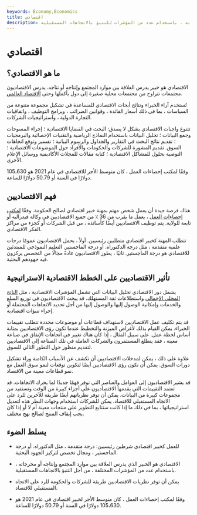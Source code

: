 ```yaml
---
keywords: Economy,Economics
title: اقتصادي
description: الاقتصادي هو خبير يدرس العلاقة بين موارد المجتمع وإنتاجه أو مخرجاته ، باستخدام عدد من المؤشرات للتنبؤ بالاتجاهات المستقبلية.
---
```


# اقتصادي
## ما هو الاقتصادي؟

الاقتصادي هو خبير يدرس العلاقة بين موارد المجتمع وإنتاجه أو نتاجه. يدرس الاقتصاديون مجتمعات تتراوح من مجتمعات محلية صغيرة إلى دول بأكملها وحتى [الاقتصاد العالمي](/globalization).

تُستخدم آراء الخبراء ونتائج أبحاث الاقتصادي للمساعدة في تشكيل مجموعة متنوعة من السياسات ، بما في ذلك أسعار الفائدة ، وقوانين الضرائب ، وبرامج التوظيف ، واتفاقيات التجارة الدولية ، واستراتيجيات الشركات.

تتنوع واجبات الاقتصادي بشكل لا يصدق: البحث في القضايا الاقتصادية ؛ إجراء المسوحات وجمع البيانات ؛ تحليل البيانات باستخدام النماذج الرياضية والتقنيات الإحصائية والبرمجيات ؛ تقديم نتائج البحث في التقارير والجداول والرسوم البيانية ؛ تفسير وتوقع اتجاهات السوق. تقديم المشورة للشركات والحكومات والأفراد حول الموضوعات الاقتصادية ؛ التوصية بحلول للمشاكل الاقتصادية ؛ كتابة مقالات للمجلات الأكاديمية ووسائل الإعلام الأخرى.

وفقًا لمكتب إحصاءات العمل ، كان متوسط الأجر للاقتصادي في عام 2021 هو 105،630 دولارًا في السنة أو 50.79 دولارًا للساعة.

## فهم الاقتصاديين

هناك فرصة جيدة أن يعمل شخص مهتم بمهنة خبير اقتصادي لصالح الحكومة. وفقًا [لمكتب إحصاءات العمل](/bls) ، يعمل ما يقرب من 36 ٪ من جميع الاقتصاديين في وكالة فيدرالية أو تابعة للولاية. يتم توظيف الاقتصاديين أيضًا كأساتذة ، من قبل الشركات أو كجزء من مراكز الفكر الاقتصادي.

تتطلب المهنة كخبير اقتصادي متطلبين رئيسيين. أولاً ، يحمل الاقتصاديون عمومًا درجات علمية متقدمة ، مثل درجة الدكتوراه. أو درجة الماجستير. التعليم النموذجي للمبتدئين للاقتصادي هو درجة الماجستير. ثانيًا ، يطور الاقتصاديون عادةً مجالًا من التخصص يركزون فيه جهودهم البحثية.

## تأثير الاقتصاديين على الخطط الاقتصادية الاستراتيجية

يشمل دور الاقتصادي تحليل البيانات التي تشمل المؤشرات الاقتصادية ، مثل [الناتج المحلي الإجمالي](/gdp) واستطلاعات ثقة المستهلك. قد يبحث الاقتصاديون في توزيع السلع والخدمات وإمكانية الوصول إليها والوصول إليها من أجل تحديد الاتجاهات المحتملة أو إجراء تنبؤات اقتصادية.

قد يتم تكليف عمل الاقتصاديين لاستهداف قطاعات أو موضوعات محددة تتطلب تقييمات الخبراء. يمكن القيام بذلك لأغراض الميزنة والتخطيط عندما تكون رؤى الاقتصاديين بمثابة أساس لخطة عمل. على سبيل المثال ، إذا كان هناك تغيير في اتجاهات الإنفاق في صناعة معينة ، فقد يتطلع المستثمرون والشركات العاملة في تلك الصناعة إلى الاقتصاديين لتقديم منظور حول التطور التالي للسوق.

علاوة على ذلك ، يمكن لمدخلات الاقتصاديين أن تكشف عن الأسباب الكامنة وراء تشكيل دورات السوق. يمكن أن تكون رؤى الاقتصاديين أيضًا لتكوين توقعات لنمو سوق العمل مع نمو قطاعات معينة من الاقتصاد.

قد يشير الاقتصاديون إلى العوامل والعناصر التي توفر فهمًا جديدًا لما يحرك الاتجاهات. قد تعتمد التقييمات التي يقدمها الاقتصاديون على أجزاء كبيرة من الوقت وتستفيد من مجموعات كبيرة من البيانات. يمكن أن توفر نظرياتهم أيضًا طريقة للآخرين للرد على الاتجاه المستقبلي للاقتصاد. يمكن للشركات استخدام وجهات النظر هذه لتعديل استراتيجياتها ، بما في ذلك ما إذا كانت ستتابع التطوير على منتجات معينة أم لا أو إذا كان يجب إيقاف المنتج لصالح نهج مختلف.

## يسلط الضوء

- للعمل كخبير اقتصادي شرطين رئيسيين: درجة متقدمة ، مثل الدكتوراه. أو درجة الماجستير ، ومجال تخصص لتركيز الجهود البحثية.

- الاقتصادي هو الخبير الذي يدرس العلاقة بين موارد المجتمع وإنتاجه أو مخرجاته ، باستخدام عدد من المؤشرات المختلفة ، من أجل التنبؤ بالاتجاهات المستقبلية.

- يمكن أن توفر نظريات الاقتصاديين طريقة للشركات والحكومة للرد على الاتجاه المستقبلي للاقتصاد.

- وفقًا لمكتب إحصاءات العمل ، كان متوسط الأجر لخبير اقتصادي في عام 2021 هو 105،630 دولارًا في السنة أو 50.79 دولارًا للساعة.

